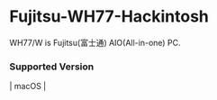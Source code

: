 # Fujitsu-WH77-Hackintosh
WH77/W is Fujitsu(富士通) AIO(All-in-one) PC.
### Supported Version

| macOS |
